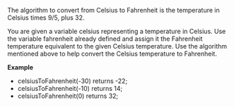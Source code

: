 The algorithm to convert from Celsius to Fahrenheit is the temperature in Celsius times 9/5, plus 32.

You are given a variable celsius representing a temperature in Celsius. Use the variable fahrenheit already defined and assign it the Fahrenheit temperature equivalent to the given Celsius temperature. Use the algorithm mentioned above to help convert the Celsius temperature to Fahrenheit.

**Example**

- celsiusToFahrenheit(-30) returns -22;
- celsiusToFahrenheit(-10) returns 14;
- celsiusToFahrenheit(0) returns 32;
